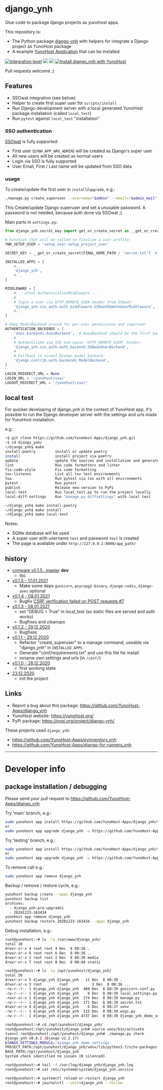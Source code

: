 # django_ynh


Glue code to package django projects as yunohost apps.

This repository is:

* The Python package [django-ynh](https://pypi.org/project/django-ynh/) with helpers for integrate a Django project as YunoHost package
* A example [YunoHost Application](https://install-app.yunohost.org/?app=django_ynh) that can be installed


[![Integration level](https://dash.yunohost.org/integration/django_ynh.svg)](https://dash.yunohost.org/appci/app/django_ynh) ![](https://ci-apps.yunohost.org/ci/badges/django_ynh.status.svg) ![](https://ci-apps.yunohost.org/ci/badges/django_ynh.maintain.svg)
[![Install django_ynh with YunoHost](https://install-app.yunohost.org/install-with-yunohost.svg)](https://install-app.yunohost.org/?app=django_ynh)


Pull requests welcome ;)


## Features

* SSOwat integration (see below)
* Helper to create first super user for `scripts/install`
* Run Django development server with a local generated YunoHost package installation (called `local_test`)
* Run `pytest` against `local_test` "installation"


### SSO authentication

[SSOwat](https://github.com/YunoHost/SSOwat) is fully supported:

* First user (`$YNH_APP_ARG_ADMIN`) will be created as Django's super user
* All new users will be created as normal users
* Login via SSO is fully supported
* User Email, First / Last name will be updated from SSO data


### usage

To create/update the first user in `install`/`upgrade`, e.g.:

```bash
./manage.py create_superuser --username="$admin" --email="$admin_mail"
```
This Create/update Django superuser and set a unusable password.
A password is not needed, because auth done via SSOwat ;)

Main parts in `settings.py`:
```python
from django_ynh.secret_key import get_or_create_secret as __get_or_create_secret

# Function that will be called to finalize a user profile:
YNH_SETUP_USER = 'setup_user.setup_project_user'

SECRET_KEY = __get_or_create_secret(FINAL_HOME_PATH / 'secret.txt')  # /opt/yunohost/$app/secret.txt

INSTALLED_APPS = [
    #...
    'django_ynh',
    #...
]

MIDDLEWARE = [
    #... after AuthenticationMiddleware ...
    #
    # login a user via HTTP_REMOTE_USER header from SSOwat:
    'django_ynh.sso_auth.auth_middleware.SSOwatRemoteUserMiddleware',
    #...
]

# Keep ModelBackend around for per-user permissions and superuser
AUTHENTICATION_BACKENDS = (
    'axes.backends.AxesBackend',  # AxesBackend should be the first backend!
    #
    # Authenticate via SSO and nginx 'HTTP_REMOTE_USER' header:
    'django_ynh.sso_auth.auth_backend.SSOwatUserBackend',
    #
    # Fallback to normal Django model backend:
    'django.contrib.auth.backends.ModelBackend',
)

LOGIN_REDIRECT_URL = None
LOGIN_URL = '/yunohost/sso/'
LOGOUT_REDIRECT_URL = '/yunohost/sso/'
```


## local test

For quicker developing of django_ynh in the context of YunoHost app,
it's possible to run the Django developer server with the settings
and urls made for YunoHost installation.

e.g.:
```bash
~$ git clone https://github.com/YunoHost-Apps/django_ynh.git
~$ cd django_ynh/
~/django_ynh$ make
install-poetry         install or update poetry
install                install project via poetry
update                 update the sources and installation and generate "conf/requirements.txt"
lint                   Run code formatters and linter
fix-code-style         Fix code formatting
tox-listenvs           List all tox test environments
tox                    Run pytest via tox with all environments
pytest                 Run pytest
publish                Release new version to PyPi
local-test             Run local_test.py to run the project locally
local-diff-settings    Run "manage.py diffsettings" with local test

~/django_ynh$ make install-poetry
~/django_ynh$ make install
~/django_ynh$ make local-test
```

Notes:

* SQlite database will be used
* A super user with username `test` and password `test` is created
* The page is available under `http://127.0.0.1:8000/app_path/`


## history

* [compare v0.1.5...master](https://github.com/YunoHost-Apps/django_ynh/compare/v0.1.5...master) **dev**
  * tbc
* [v0.1.5 - 17.01.2021](https://github.com/YunoHost-Apps/django_ynh/compare/v0.1.4...v0.1.5)
  * Make some deps `gunicorn`, `psycopg2-binary`, `django-redis`, `django-axes` optional
* [v0.1.4 - 08.01.2021](https://github.com/YunoHost-Apps/django_ynh/compare/v0.1.3...v0.1.4)
  * Bugfix [CSRF verification failed on POST requests #7](https://github.com/YunoHost-Apps/django_ynh/issues/7)
* [v0.1.3 - 08.01.2021](https://github.com/YunoHost-Apps/django_ynh/compare/v0.1.2...v0.1.3)
  * set "DEBUG = True" in local_test (so static files are served and auth works)
  * Bugfixes and cleanups
* [v0.1.2 - 29.12.2020](https://github.com/YunoHost-Apps/django_ynh/compare/v0.1.1...v0.1.2)
  * Bugfixes
* [v0.1.1 - 29.12.2020](https://github.com/YunoHost-Apps/django_ynh/compare/v0.1.0...v0.1.1)
  * Refactor "create_superuser" to a manage command, useable via "django_ynh" in `INSTALLED_APPS`
  * Generate "conf/requirements.txt" and use this file for install
  * rename own settings and urls (in `/conf/`)
* [v0.1.0 - 28.12.2020](https://github.com/YunoHost-Apps/django_ynh/compare/f578f14...v0.1.0)
  * first working state
* [23.12.2020](https://github.com/YunoHost-Apps/django_ynh/commit/f578f144a3a6d11d7044597c37d550d29c247773)
  * init the project


## Links

* Report a bug about this package: https://github.com/YunoHost-Apps/django_ynh
* YunoHost website: https://yunohost.org/
* PyPi package: https://pypi.org/project/django-ynh/

These projects used `django_ynh`:

* https://github.com/YunoHost-Apps/pyinventory_ynh
* https://github.com/YunoHost-Apps/django-for-runners_ynh

---

# Developer info

## package installation / debugging

Please send your pull request to https://github.com/YunoHost-Apps/django_ynh

Try 'main' branch, e.g.:
```bash
sudo yunohost app install https://github.com/YunoHost-Apps/django_ynh/tree/master --debug
or
sudo yunohost app upgrade django_ynh -u https://github.com/YunoHost-Apps/django_ynh/tree/master --debug
```

Try 'testing' branch, e.g.:
```bash
sudo yunohost app install https://github.com/YunoHost-Apps/django_ynh/tree/testing --debug
or
sudo yunohost app upgrade django_ynh -u https://github.com/YunoHost-Apps/django_ynh/tree/testing --debug
```

To remove call e.g.:
```bash
sudo yunohost app remove django_ynh
```

Backup / remove / restore cycle, e.g.:
```bash
yunohost backup create --apps django_ynh
yunohost backup list
archives:
  - django_ynh-pre-upgrade1
  - 20201223-163434
yunohost app remove django_ynh
yunohost backup restore 20201223-163434 --apps django_ynh
```

Debug installation, e.g.:
```bash
root@yunohost:~# ls -la /var/www/django_ynh/
total 18
drwxr-xr-x 4 root root 4 Dec  8 08:36 .
drwxr-xr-x 6 root root 6 Dec  8 08:36 ..
drwxr-xr-x 2 root root 2 Dec  8 08:36 media
drwxr-xr-x 7 root root 8 Dec  8 08:40 static

root@yunohost:~# ls -la /opt/yunohost/django_ynh/
total 58
drwxr-xr-x 5 django_ynh django_ynh   11 Dec  8 08:39 .
drwxr-xr-x 3 root        root           3 Dec  8 08:36 ..
-rw-r--r-- 1 django_ynh django_ynh  460 Dec  8 08:39 gunicorn.conf.py
-rw-r--r-- 1 django_ynh django_ynh    0 Dec  8 08:39 local_settings.py
-rwxr-xr-x 1 django_ynh django_ynh  274 Dec  8 08:39 manage.py
-rw-r--r-- 1 django_ynh django_ynh  171 Dec  8 08:39 secret.txt
drwxr-xr-x 6 django_ynh django_ynh    6 Dec  8 08:37 venv
-rw-r--r-- 1 django_ynh django_ynh  115 Dec  8 08:39 wsgi.py
-rw-r--r-- 1 django_ynh django_ynh 4737 Dec  8 08:39 django_ynh_demo_settings.py

root@yunohost:~# cd /opt/yunohost/django_ynh/
root@yunohost:/opt/yunohost/django_ynh# source venv/bin/activate
(venv) root@yunohost:/opt/yunohost/django_ynh# ./manage.py check
django_ynh v0.8.2 (Django v2.2.17)
DJANGO_SETTINGS_MODULE='django_ynh_demo_settings'
PROJECT_PATH:/opt/yunohost/django_ynh/venv/lib/python3.7/site-packages
BASE_PATH:/opt/yunohost/django_ynh
System check identified no issues (0 silenced).

root@yunohost:~# tail -f /var/log/django_ynh/django_ynh.log
root@yunohost:~# cat /etc/systemd/system/django_ynh.service

root@yunohost:~# systemctl reload-or-restart django_ynh
root@yunohost:~# journalctl --unit=django_ynh --follow
```


